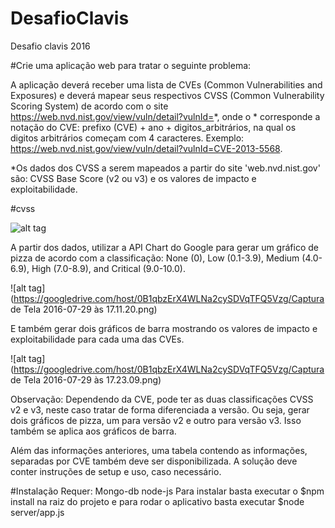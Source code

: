 # DesafioClavis
Desafio clavis 2016

#Crie uma aplicação web para tratar o seguinte problema:

A aplicação deverá receber uma lista de CVEs (Common Vulnerabilities and Exposures) e deverá mapear seus respectivos
 CVSS (Common Vulnerability Scoring System) de acordo com o site https://web.nvd.nist.gov/view/vuln/detail?vulnId=*, onde o * corresponde a notação do CVE: prefixo (CVE) + ano + digitos_arbitrários, na qual os digitos arbitrários começam com 4 caracteres. Exemplo: https://web.nvd.nist.gov/view/vuln/detail?vulnId=CVE-2013-5568.

*Os dados dos CVSS a serem mapeados a partir do site 'web.nvd.nist.gov' são: CVSS Base Score (v2 ou v3) e os valores de impacto e exploitabilidade.

#cvss

![alt tag](https://googledrive.com/host/0B1qbzErX4WLNa2cySDVqTFQ5Vzg/cvss.png)

A partir dos dados, utilizar a API Chart do Google para gerar um gráfico de pizza de acordo com a classificação: None (0), Low (0.1-3.9), Medium (4.0-6.9), High (7.0-8.9), and Critical (9.0-10.0).

![alt tag](https://googledrive.com/host/0B1qbzErX4WLNa2cySDVqTFQ5Vzg/Captura de Tela 2016-07-29 às 17.11.20.png)

E também gerar dois gráficos de barra mostrando os valores de impacto e exploitabilidade para cada uma das CVEs.

![alt tag](https://googledrive.com/host/0B1qbzErX4WLNa2cySDVqTFQ5Vzg/Captura de Tela 2016-07-29 às 17.23.09.png)

Observação: Dependendo da CVE, pode ter as duas classificações CVSS v2 e v3, neste caso
tratar de forma diferenciada a versão. Ou seja, gerar dois gráficos de pizza, um para versão v2 e outro para versão v3. Isso também se aplica aos gráficos de barra.

Além das informações anteriores, uma tabela contendo as informações, separadas por CVE também deve ser disponibilizada.
A solução deve conter instruções de setup e uso, caso necessário.


#Instalação
 Requer:
  Mongo-db
  node-js
 Para instalar basta executar o $npm install na raiz do projeto 
 e para rodar o aplicativo basta executar $node server/app.js
 
 

